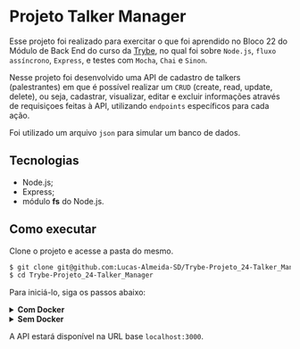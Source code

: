 # Projeto Talker Manager

Esse projeto foi realizado para exercitar o que foi aprendido no Bloco 22 do Módulo de Back End do curso da [Trybe](https://www.betrybe.com/), no qual foi sobre `Node.js`, `fluxo assíncrono`, `Express`, e testes com `Mocha`, `Chai` e `Sinon`.

Nesse projeto foi desenvolvido uma API de cadastro de talkers (palestrantes) em que é possível realizar um `CRUD` (create, read, update, delete), ou seja, cadastrar, visualizar, editar e excluir informações através de requisiçoes feitas à API, utilizando `endpoints` específicos para cada ação.

Foi utilizado um arquivo `json` para simular um banco de dados.

## Tecnologias
  - Node.js;
  - Express;
  - módulo __fs__ do Node.js.

## Como executar

Clone o projeto e acesse a pasta do mesmo.

```bash
$ git clone git@github.com:Lucas-Almeida-SD/Trybe-Projeto_24-Talker_Manager.git
$ cd Trybe-Projeto_24-Talker_Manager
```

Para iniciá-lo, siga os passos abaixo:

<details>
  <summary><strong>Com Docker</strong></summary>

  ```bash
  # Criar container
  $ docker-compose up -d

  # Abrir terminal interativo do container
  $ docker container exec -it talker_manager bash

  # Instalar as dependências
  $ npm install

  # Iniciar o projeto
  $ npm start
  ```
</details>

<details>
  <summary><strong>Sem Docker</strong></summary>

  ```bash
  # Instalar as dependências
  $ npm install

  # Iniciar o projeto
  $ npm start
  ```
</details>

A API estará disponível na URL base `localhost:3000`.